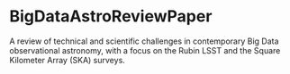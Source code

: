 # BigDataAstroReviewPaper
A review of technical and scientific challenges in contemporary Big Data observational astronomy, with a focus on the Rubin LSST and the Square Kilometer Array (SKA) surveys.
